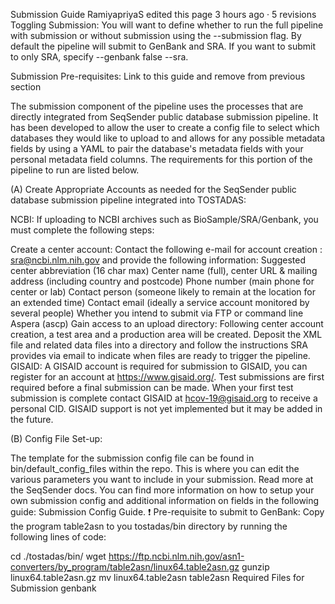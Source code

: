 Submission Guide
RamiyapriyaS edited this page 3 hours ago · 5 revisions
Toggling Submission:
You will want to define whether to run the full pipeline with submission or without submission using the --submission flag. By default the pipeline will submit to GenBank and SRA. If you want to submit to only SRA, specify --genbank false --sra.

Submission Pre-requisites:
Link to this guide and remove from previous section

The submission component of the pipeline uses the processes that are directly integrated from SeqSender public database submission pipeline. It has been developed to allow the user to create a config file to select which databases they would like to upload to and allows for any possible metadata fields by using a YAML to pair the database's metadata fields with your personal metadata field columns. The requirements for this portion of the pipeline to run are listed below.

(A) Create Appropriate Accounts as needed for the SeqSender public database submission pipeline integrated into TOSTADAS:

NCBI: If uploading to NCBI archives such as BioSample/SRA/Genbank, you must complete the following steps:

Create a center account: Contact the following e-mail for account creation : sra@ncbi.nlm.nih.gov  and provide the following information:
Suggested center abbreviation (16 char max)
Center name (full), center URL & mailing address (including country and postcode)
Phone number (main phone for center or lab)
Contact person (someone likely to remain at the location for an extended time)
Contact email (ideally a service account monitored by several people)
Whether you intend to submit via FTP or command line Aspera (ascp)
Gain access to an upload directory: Following center account creation, a test area and a production area will be created. Deposit the XML file and related data files into a directory and follow the instructions SRA provides via email to indicate when files are ready to trigger the pipeline.
GISAID: A GISAID account is required for submission to GISAID, you can register for an account at https://www.gisaid.org/. Test submissions are first required before a final submission can be made. When your first test submission is complete contact GISAID at hcov-19@gisaid.org to receive a personal CID. GISAID support is not yet implemented but it may be added in the future.

(B) Config File Set-up:

The template for the submission config file can be found in bin/default_config_files within the repo. This is where you can edit the various parameters you want to include in your submission. Read more at the SeqSender docs.
You can find more information on how to setup your own submission config and additional information on fields in the following guide: Submission Config Guide.
❗ Pre-requisite to submit to GenBank: Copy the program table2asn to you tostadas/bin directory by running the following lines of code:

cd ./tostadas/bin/
wget https://ftp.ncbi.nlm.nih.gov/asn1-converters/by_program/table2asn/linux64.table2asn.gz
gunzip linux64.table2asn.gz
mv linux64.table2asn table2asn
Required Files for Submission
genbank

